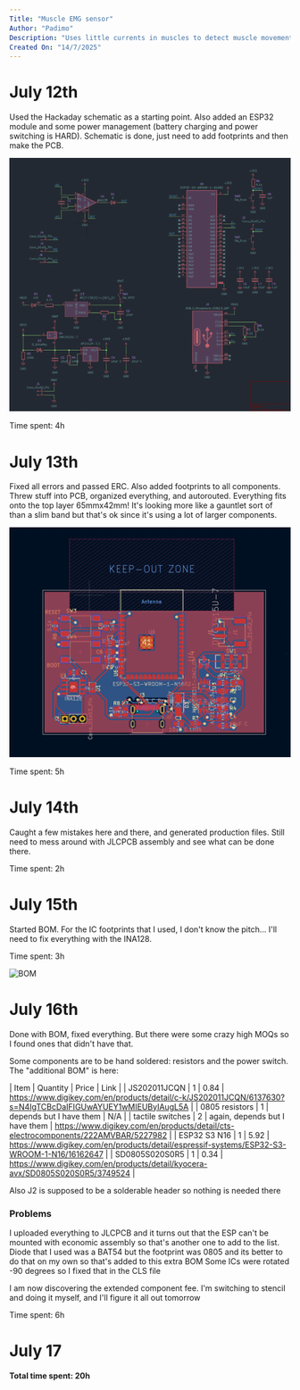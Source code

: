 ```yaml
---
Title: "Muscle EMG sensor"
Author: "Padimo"
Description: "Uses little currents in muscles to detect muscle movement"
Created On: "14/7/2025"
---
```


# July 12th

Used the Hackaday schematic as a starting point. Also added an ESP32 module and some power management (battery charging and power switching is HARD). Schematic is done, just need to add footprints and then make the PCB.

![Schematic](https://github.com/Omegon0/emg/blob/main/schematic.jpg?raw=true)

Time spent: 4h

# July 13th

Fixed all errors and passed ERC. Also added footprints to all components. 
Threw stuff into PCB, organized everything, and autorouted. Everything fits onto the top layer 65mmx42mm!
It's looking more like a gauntlet sort of than a slim band but that's ok since it's using a lot of larger components. 

![PCB](https://github.com/Omegon0/emg/blob/main/pcb.jpg?raw=true)

Time spent: 5h

# July 14th

Caught a few mistakes here and there, and generated production files. Still need to mess around with JLCPCB assembly and see what can be done there.

Time spent: 2h

# July 15th

Started BOM. For the IC footprints that I used, I don't know the pitch... I'll need to fix everything with the INA128.

Time spent: 3h

![BOM](https://github.com/Omegon0/emg/blob/main/bom.jpg?raw=true)

# July 16th

Done with BOM, fixed everything. But there were some crazy high MOQs so I found ones that didn't have that. 

Some components are to be hand soldered: resistors and the power switch. The "additional BOM" is here:

| Item | Quantity | Price | Link |
| JS202011JCQN | 1 | 0.84 | https://www.digikey.com/en/products/detail/c-k/JS202011JCQN/6137630?s=N4IgTCBcDaIFIGUwAYUEY1wMIEUByIAugL5A |
| 0805 resistors | 1 | depends but I have them | N/A |
| tactile switches | 2 | again, depends but I have them | https://www.digikey.com/en/products/detail/cts-electrocomponents/222AMVBAR/5227982 | 
| ESP32 S3 N16 | 1 | 5.92 | https://www.digikey.com/en/products/detail/espressif-systems/ESP32-S3-WROOM-1-N16/16162647 |
| SD0805S020S0R5 | 1 | 0.34 | https://www.digikey.com/en/products/detail/kyocera-avx/SD0805S020S0R5/3749524 | 

Also J2 is supposed to be a solderable header so nothing is needed there

### Problems
I uploaded everything to JLCPCB and it turns out that the ESP can't be mounted with economic assembly so that's another one to add to the list. 
Diode that I used was a BAT54 but the footprint was 0805 and its better to do that on my own so that's added to this extra BOM
Some ICs were rotated -90 degrees so I fixed that in the CLS file

I am now discovering the extended component fee. I'm switching to stencil and doing it myself, and I'll figure it all out tomorrow

Time spent: 6h

# July 17



**Total time spent: 20h**
